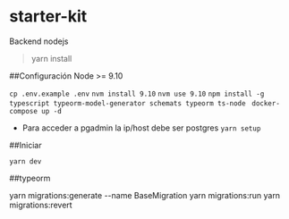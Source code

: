 # starter-kit
Backend nodejs

>yarn install


##Configuración Node >= 9.10

  `cp .env.example .env`
  `nvm install 9.10`
  `nvm use 9.10`
  `npm install -g typescript typeorm-model-generator schemats typeorm ts-node `
  `docker-compose up -d`
   - Para acceder a pgadmin la ip/host debe ser postgres
  `yarn setup`


##Iniciar

  `yarn dev`


##typeorm

yarn migrations:generate --name BaseMigration
yarn migrations:run
yarn migrations:revert